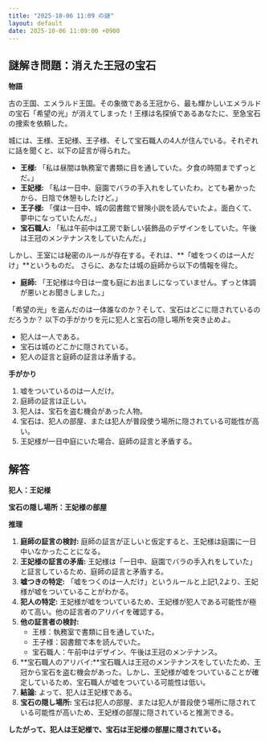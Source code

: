 ```yaml
---
title: "2025-10-06 11:09 の謎"
layout: default
date: 2025-10-06 11:09:00 +0900
---
```

## 謎解き問題：消えた王冠の宝石

**物語**

古の王国、エメラルド王国。その象徴である王冠から、最も輝かしいエメラルドの宝石「希望の光」が消えてしまった！王様は名探偵であるあなたに、至急宝石の捜索を依頼した。

城には、王様、王妃様、王子様、そして宝石職人の4人が住んでいる。それぞれに話を聞くと、以下の証言が得られた。

*   **王様:** 「私は昼間は執務室で書類に目を通していた。夕食の時間までずっとだ。」
*   **王妃様:** 「私は一日中、庭園でバラの手入れをしていたわ。とても暑かったから、日陰で休憩もしたけど。」
*   **王子様:** 「僕は一日中、城の図書館で冒険小説を読んでいたよ。面白くて、夢中になっていたんだ。」
*   **宝石職人:** 「私は午前中は工房で新しい装飾品のデザインをしていた。午後は王冠のメンテナンスをしていたんだ。」

しかし、王室には秘密のルールが存在する。それは、**「嘘をつくのは一人だけ」**というものだ。
さらに、あなたは城の庭師から以下の情報を得た。
*   **庭師:** 「王妃様は今日は一度も庭にお出ましになっていません。ずっと体調が悪いとお聞きしました。」

「希望の光」を盗んだのは一体誰なのか？そして、宝石はどこに隠されているのだろうか？
以下の手がかりを元に犯人と宝石の隠し場所を突き止めよ。

*   犯人は一人である。
*   宝石は城のどこかに隠されている。
*   犯人の証言と庭師の証言は矛盾する。

**手がかり**

1.  嘘をついているのは一人だけ。
2.  庭師の証言は正しい。
3.  犯人は、宝石を盗む機会があった人物。
4.  宝石は、犯人の部屋、または犯人が普段使う場所に隠されている可能性が高い。
5.  王妃様が一日中庭にいた場合、庭師の証言と矛盾する。

## 解答

**犯人：王妃様**

**宝石の隠し場所：王妃様の部屋**

**推理**

1.  **庭師の証言の検討:** 庭師の証言が正しいと仮定すると、王妃様は庭園に一日中いなかったことになる。
2.  **王妃様の証言の矛盾:** 王妃様は「一日中、庭園でバラの手入れをしていた」と証言しているため、庭師の証言と矛盾する。
3.  **嘘つきの特定:** 「嘘をつくのは一人だけ」というルールと上記1,2より、王妃様が嘘をついていることがわかる。
4.  **犯人の特定:** 王妃様が嘘をついているため、王妃様が犯人である可能性が極めて高い。他の証言者のアリバイを確認する。
5.  **他の証言者の検討:**
    *   王様：執務室で書類に目を通していた。
    *   王子様：図書館で本を読んでいた。
    *   宝石職人：午前中はデザイン、午後は王冠のメンテナンス。
6.  **宝石職人のアリバイ:**宝石職人は王冠のメンテナンスをしていたため、王冠から宝石を盗む機会があった。しかし、王妃様が嘘をついていることが確定しているため、宝石職人が嘘をついている可能性は低い。
7.  **結論:** よって、犯人は王妃様である。
8.  **宝石の隠し場所:** 宝石は犯人の部屋、または犯人が普段使う場所に隠されている可能性が高いため、王妃様の部屋に隠されていると推測できる。

**したがって、犯人は王妃様で、宝石は王妃様の部屋に隠されている。**
